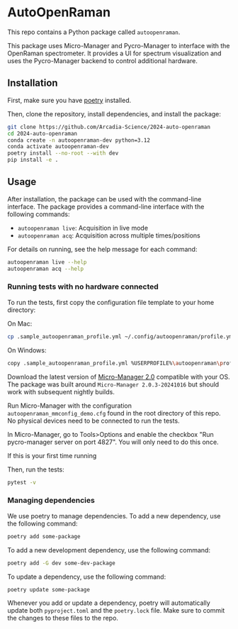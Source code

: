 
# AutoOpenRaman

This repo contains a Python package called `autoopenraman`.

This package uses Micro-Manager and Pycro-Manager to interface with the OpenRaman spectrometer. It provides a UI for spectrum visualization and uses the Pycro-Manager backend to control additional hardware.

## Installation

First, make sure you have [poetry](https://python-poetry.org/docs/#installing-with-pipx) installed.

Then, clone the repository, install dependencies, and install the package:
```bash
git clone https://github.com/Arcadia-Science/2024-auto-openraman
cd 2024-auto-openraman
conda create -n autoopenraman-dev python=3.12
conda activate autoopenraman-dev
poetry install --no-root --with dev
pip install -e .
```

## Usage

After installation, the package can be used with the command-line interface. The package provides a command-line interface with the following commands:

- `autoopenraman live`: Acquisition in live mode
- `autoopenraman acq`: Acquisition across multiple times/positions

For details on running, see the help message for each command:

```bash
autoopenraman live --help
autoopenraman acq --help
```

### Running tests with no hardware connected

To run the tests, first copy the configuration file template to your home directory:

On Mac:

```bash
cp .sample_autoopenraman_profile.yml ~/.config/autoopenraman/profile.yml
```

On Windows:

```bash
copy .sample_autoopenraman_profile.yml %USERPROFILE%\autoopenraman\profile.yml
```

Download the latest version of [Micro-Manager 2.0](https://micro-manager.org/Micro-Manager_Nightly_Builds) compatible with your OS. The package was built around `Micro-Manager 2.0.3-20241016` but should work with subsequent nightly builds.

Run Micro-Manager with the configuration `autoopenraman_mmconfig_demo.cfg` found in the root directory of this repo. No physical devices need to be connected to run the tests.

In Micro-Manager, go to Tools>Options and enable the checkbox "Run pycro-manager server on port 4827". You will only need to do this once.

If this is your first time running

Then, run the tests:

```bash
pytest -v
```

### Managing dependencies

We use poetry to manage dependencies. To add a new dependency, use the following command:

```bash
poetry add some-package
```

To add a new development dependency, use the following command:

```bash
poetry add -G dev some-dev-package
```

To update a dependency, use the following command:

```bash
poetry update some-package
```

Whenever you add or update a dependency, poetry will automatically update both `pyproject.toml` and the `poetry.lock` file. Make sure to commit the changes to these files to the repo.
